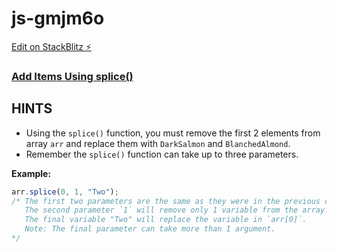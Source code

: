 # js-gmjm6o

[Edit on StackBlitz ⚡️](https://stackblitz.com/edit/js-gmjm6o)

### [Add Items Using splice()](https://www.freecodecamp.org/learn/javascript-algorithms-and-data-structures/basic-data-structures/add-items-using-splice)

## HINTS
- Using the `splice()` function, you must remove the first 2 elements from array `arr` and replace them with `DarkSalmon` and `BlanchedAlmond`.
- Remember the `splice()` function can take up to three parameters.

**Example:**
```js
arr.splice(0, 1, "Two");
/* The first two parameters are the same as they were in the previous challenge. `0` will start the `splice()` function off at index `0`.
   The second parameter `1` will remove only 1 variable from the array.
   The final variable "Two" will replace the variable in `arr[0]`.
   Note: The final parameter can take more than 1 argument.
*/
```
